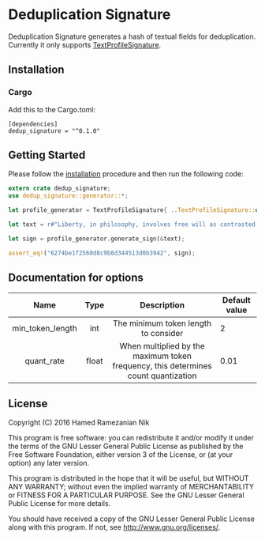 # Deduplication Signature

Deduplication Signature generates a hash of textual fields for deduplication. Currently it only supports [TextProfileSignature](https://wiki.apache.org/solr/TextProfileSignature).

## Installation

### Cargo

Add this to the Cargo.toml:

    [dependencies]
    dedup_signature = "^0.1.0"


## Getting Started

Please follow the [installation](#installation) procedure and then run the following code:

```rust
extern crate dedup_signature;
use dedup_signature::generator::*;

let profile_generator = TextProfileSignature{ ..TextProfileSignature::default() };

let text = r#"Liberty, in philosophy, involves free will as contrasted with determinism.[1] In politics, liberty consists of the social and political freedoms enjoyed by all citizens.[2] In theology, liberty is freedom from the bondage of sin.[3] Generally, liberty seems to be distinct from freedom in that freedom concerns itself primarily, if not exclusively, with the ability to do as one wills and what one has the power to do; whereas liberty also takes into account the rights of all involved. As such, liberty can be thought of as freedom limited by rights, and therefore cannot be abused."#;

let sign = profile_generator.generate_sign(&text);

assert_eq!("6274be1f2560d8c9b8d344513d0b3942", sign);
```

## Documentation for options

|       Name       |  Type |                                     Description                                    | Default value |
|:----------------:|:-----:|:----------------------------------------------------------------------------------:|---------------|
| min_token_length |  int  | The minimum token length to consider                                               | 2             |
|    quant_rate    | float | When multiplied by the maximum token frequency, this determines count quantization | 0.01          |

## License

Copyright (C) 2016  Hamed Ramezanian Nik

This program is free software: you can redistribute it and/or modify
it under the terms of the GNU Lesser General Public License as published by
the Free Software Foundation, either version 3 of the License, or
(at your option) any later version.

This program is distributed in the hope that it will be useful,
but WITHOUT ANY WARRANTY; without even the implied warranty of
MERCHANTABILITY or FITNESS FOR A PARTICULAR PURPOSE.  See the
GNU Lesser General Public License for more details.

You should have received a copy of the GNU Lesser General Public License
along with this program.  If not, see <http://www.gnu.org/licenses/>.

